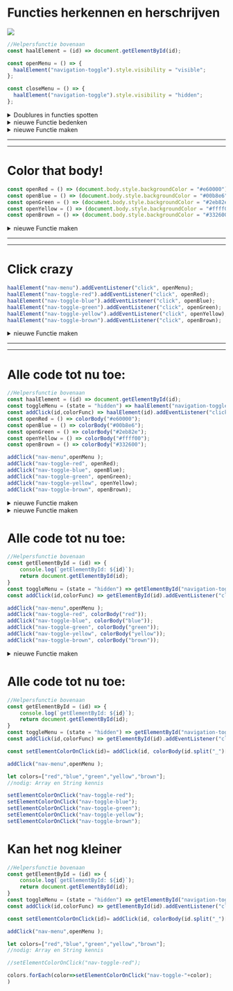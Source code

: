 # Functies herkennen en herschrijven

![](https://images-na.ssl-images-amazon.com/images/I/51VZOdAoo-L._AC_.jpg)

```javascript
//Helpersfunctie bovenaan
const haalElement = (id) => document.getElementById(id);

const openMenu = () => {
  haalElement("navigation-toggle").style.visibility = "visible";
};

const closeMenu = () => {
  haalElement("navigation-toggle").style.visibility = "hidden";
};
```

<details><summary>Doublures in functies spotten</summary>
<p>

```javascript
const __OPENMENU__ = () => {
  haalElement("navigation-toggle").style.visibility = "__VISIBLE__";
};

const __CLOSEMENU__ = () => {
  haalElement("navigation-toggle").style.visibility = "__HIDDEN__";
};
```

</p>
</details>

<details><summary>nieuwe Functie bedenken</summary>
<p>

1. **opencloseMenu( "visible/hidden ")**

2. **toggleMenu( state )**

</p>
</details>

<details><summary>nieuwe Functie maken</summary>
<p>

```javascript
const toggleMenu = (state = "hidden") => {
  haalElement("navigation-toggle").style.visibility = state;
};
```

</p>
</details>

<hr>
<hr>

# Color that body!

```javascript
const openRed = () => (document.body.style.backgroundColor = "#e60000");
const openBlue = () => (document.body.style.backgroundColor = "#00b8e6");
const openGreen = () => (document.body.style.backgroundColor = "#2eb82e");
const openYellow = () => (document.body.style.backgroundColor = "#ffff00");
const openBrown = () => (document.body.style.backgroundColor = "#332600");
```

<details><summary>nieuwe Functie maken</summary>
<p>

```javascript
const colorBody = (color = "white") => (document.body.style.backgroundColor = color);

const openRed = () => colorBody("#e60000");
const openBlue = () => colorBody("#00b8e6");
const openGreen = () => colorBody("#2eb82e");
const openYellow = () => colorBody("#ffff00");
const openBrown = () => colorBody("#332600");
```

</p>
</details>

<hr>
<hr>

# Click crazy

```javascript
haalElement("nav-menu").addEventListener("click", openMenu);
haalElement("nav-toggle-red").addEventListener("click", openRed);
haalElement("nav-toggle-blue").addEventListener("click", openBlue);
haalElement("nav-toggle-green").addEventListener("click", openGreen);
haalElement("nav-toggle-yellow").addEventListener("click", openYellow);
haalElement("nav-toggle-brown").addEventListener("click", openBrown);
```

<details><summary>nieuwe Functie maken</summary>
<p>

```javascript
const addClick(id,colorFunc) => haalElement(id).addEventListener("click",colorFunc);
addClick("nav-menu",openMenu );
addClick("nav-toggle-red", openRed);
addClick("nav-toggle-blue", openBlue);
addClick("nav-toggle-green", openGreen);
addClick("nav-toggle-yellow", openYellow);
addClick("nav-toggle-brown", openBrown);
```

</p>
</details>

<hr>
<hr>

# Alle code tot nu toe:

```javascript
//Helpersfunctie bovenaan
const haalElement = (id) => document.getElementById(id);
const toggleMenu = (state = "hidden") => haalElement("navigation-toggle").style.visibility = state;
const addClick(id,colorFunc) => haalElement(id).addEventListener("click",colorFunc);
const openRed = () => colorBody("#e60000");
const openBlue = () => colorBody("#00b8e6");
const openGreen = () => colorBody("#2eb82e");
const openYellow = () => colorBody("#ffff00");
const openBrown = () => colorBody("#332600");

addClick("nav-menu",openMenu );
addClick("nav-toggle-red", openRed);
addClick("nav-toggle-blue", openBlue);
addClick("nav-toggle-green", openGreen);
addClick("nav-toggle-yellow", openYellow);
addClick("nav-toggle-brown", openBrown);
```

<details><summary>nieuwe Functie maken</summary>
<p>

```javascript
const openRed = () => colorBody("#e60000");
addClick("nav-toggle-red", openRed);

const f1 = () => x;
addClick("nav-toggle-red", f1);
```

</p>
</details>

<details><summary>nieuwe Functie maken</summary>
<p>

```javascript
const openRed = () => colorBody("#e60000");
addClick("nav-toggle-red", openRed);

//const f1 = () => x;
addClick("nav-toggle-red", colorBody("#60000"));
```

</p>
</details>

# Alle code tot nu toe:

```javascript
//Helpersfunctie bovenaan
const getElementById = (id) => {
    console.log(`getElementById: ${id}`);
    return document.getElementById(id);
}
const toggleMenu = (state = "hidden") => getElementById("navigation-toggle").style.visibility = state;
const addClick(id,colorFunc) => getElementById(id).addEventListener("click",colorFunc);

addClick("nav-menu",openMenu );
addClick("nav-toggle-red", colorBody("red"));
addClick("nav-toggle-blue", colorBody("blue"));
addClick("nav-toggle-green", colorBody("green"));
addClick("nav-toggle-yellow", colorBody("yellow"));
addClick("nav-toggle-brown", colorBody("brown"));
```

<details><summary>nieuwe Functie maken</summary>
<p>

```javascript
const setElementColorOnClick(id)= addClick(id, colorBody(id.split("_")[3]));

setElementColorOnClick("nav-toggle-red")
setElementColorOnClick("nav-toggle-blue");
setElementColorOnClick("nav-toggle-green");
setElementColorOnClick("nav-toggle-yellow");
setElementColorOnClick("nav-toggle-brown");
```

</p>
</details>

# Alle code tot nu toe:

```javascript
//Helpersfunctie bovenaan
const getElementById = (id) => {
    console.log(`getElementById: ${id}`);
    return document.getElementById(id);
}
const toggleMenu = (state = "hidden") => getElementById("navigation-toggle").style.visibility = state;
const addClick(id,colorFunc) => getElementById(id).addEventListener("click",colorFunc);

const setElementColorOnClick(id)= addClick(id, colorBody(id.split("_")[3]))

addClick("nav-menu",openMenu );

let colors=["red","blue","green","yellow","brown"];
//nodig: Array en String kennis

setElementColorOnClick("nav-toggle-red");
setElementColorOnClick("nav-toggle-blue");
setElementColorOnClick("nav-toggle-green");
setElementColorOnClick("nav-toggle-yellow");
setElementColorOnClick("nav-toggle-brown");
```

# Kan het nog kleiner

```javascript
//Helpersfunctie bovenaan
const getElementById = (id) => {
    console.log(`getElementById: ${id}`);
    return document.getElementById(id);
}
const toggleMenu = (state = "hidden") => getElementById("navigation-toggle").style.visibility = state;
const addClick(id,colorFunc) => getElementById(id).addEventListener("click",colorFunc);

const setElementColorOnClick(id)= addClick(id, colorBody(id.split("_")[3]))

addClick("nav-menu",openMenu );

let colors=["red","blue","green","yellow","brown"];
//nodig: Array en String kennis

//setElementColorOnClick("nav-toggle-red");

colors.forEach(color=>setElementColorOnClick("nav-toggle-"+color);
)

```
